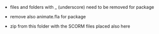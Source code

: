 - files and folders with _ (underscore) need to be removed for package

- remove also animate.fla for package

- zip from this folder with the SCORM files placed also here
